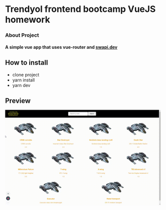 # Trendyol frontend bootcamp VueJS homework
### About Project
#### A simple vue app that uses vue-router and [swapi.dev](https://swapi.dev/)


## How to install
- clone project
- yarn install
- yarn dev


## Preview

![Resim](src/assets/prev.gif)
